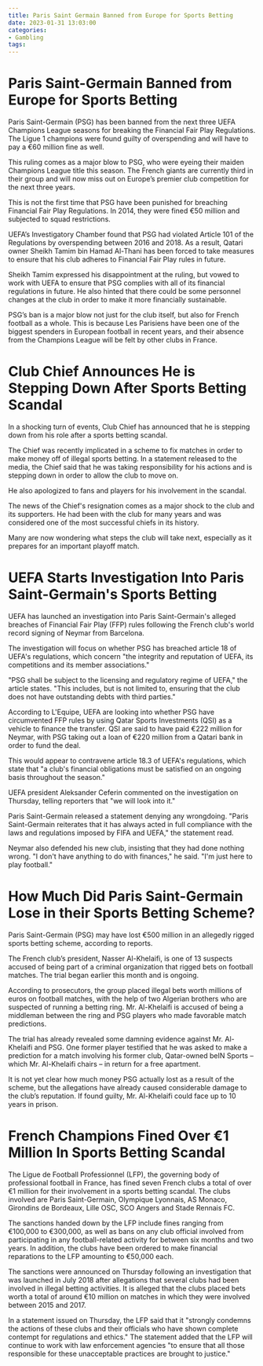```yaml
---
title: Paris Saint Germain Banned from Europe for Sports Betting
date: 2023-01-31 13:03:00
categories:
- Gambling
tags:
---
```



#  Paris Saint-Germain Banned from Europe for Sports Betting

Paris Saint-Germain (PSG) has been banned from the next three UEFA Champions League seasons for breaking the Financial Fair Play Regulations. The Ligue 1 champions were found guilty of overspending and will have to pay a €60 million fine as well.

This ruling comes as a major blow to PSG, who were eyeing their maiden Champions League title this season. The French giants are currently third in their group and will now miss out on Europe’s premier club competition for the next three years.

This is not the first time that PSG have been punished for breaching Financial Fair Play Regulations. In 2014, they were fined €50 million and subjected to squad restrictions.

UEFA’s Investigatory Chamber found that PSG had violated Article 101 of the Regulations by overspending between 2016 and 2018. As a result, Qatari owner Sheikh Tamim bin Hamad Al-Thani has been forced to take measures to ensure that his club adheres to Financial Fair Play rules in future.

Sheikh Tamim expressed his disappointment at the ruling, but vowed to work with UEFA to ensure that PSG complies with all of its financial regulations in future. He also hinted that there could be some personnel changes at the club in order to make it more financially sustainable.

PSG’s ban is a major blow not just for the club itself, but also for French football as a whole. This is because Les Parisiens have been one of the biggest spenders in European football in recent years, and their absence from the Champions League will be felt by other clubs in France.

#  Club Chief Announces He is Stepping Down After Sports Betting Scandal

In a shocking turn of events, Club Chief has announced that he is stepping down from his role after a sports betting scandal.

The Chief was recently implicated in a scheme to fix matches in order to make money off of illegal sports betting. In a statement released to the media, the Chief said that he was taking responsibility for his actions and is stepping down in order to allow the club to move on.

He also apologized to fans and players for his involvement in the scandal.

The news of the Chief's resignation comes as a major shock to the club and its supporters. He had been with the club for many years and was considered one of the most successful chiefs in its history.

Many are now wondering what steps the club will take next, especially as it prepares for an important playoff match.

#  UEFA Starts Investigation Into Paris Saint-Germain's Sports Betting

UEFA has launched an investigation into Paris Saint-Germain's alleged breaches of Financial Fair Play (FFP) rules following the French club's world record signing of Neymar from Barcelona.

The investigation will focus on whether PSG has breached article 18 of UEFA's regulations, which concern "the integrity and reputation of UEFA, its competitions and its member associations."

"PSG shall be subject to the licensing and regulatory regime of UEFA," the article states. "This includes, but is not limited to, ensuring that the club does not have outstanding debts with third parties."

According to L'Equipe, UEFA are looking into whether PSG have circumvented FFP rules by using Qatar Sports Investments (QSI) as a vehicle to finance the transfer. QSI are said to have paid €222 million for Neymar, with PSG taking out a loan of €220 million from a Qatari bank in order to fund the deal.

This would appear to contravene article 18.3 of UEFA's regulations, which state that "a club's financial obligations must be satisfied on an ongoing basis throughout the season."

UEFA president Aleksander Ceferin commented on the investigation on Thursday, telling reporters that "we will look into it."

Paris Saint-Germain released a statement denying any wrongdoing. "Paris Saint-Germain reiterates that it has always acted in full compliance with the laws and regulations imposed by FIFA and UEFA," the statement read.

Neymar also defended his new club, insisting that they had done nothing wrong. "I don't have anything to do with finances," he said. "I'm just here to play football."

#  How Much Did Paris Saint-Germain Lose in their Sports Betting Scheme?

Paris Saint-Germain (PSG) may have lost €500 million in an allegedly rigged sports betting scheme, according to reports.

The French club’s president, Nasser Al-Khelaifi, is one of 13 suspects accused of being part of a criminal organization that rigged bets on football matches. The trial began earlier this month and is ongoing.

According to prosecutors, the group placed illegal bets worth millions of euros on football matches, with the help of two Algerian brothers who are suspected of running a betting ring. Mr. Al-Khelaifi is accused of being a middleman between the ring and PSG players who made favorable match predictions.

The trial has already revealed some damning evidence against Mr. Al-Khelaifi and PSG. One former player testified that he was asked to make a prediction for a match involving his former club, Qatar-owned beIN Sports – which Mr. Al-Khelaifi chairs – in return for a free apartment.

It is not yet clear how much money PSG actually lost as a result of the scheme, but the allegations have already caused considerable damage to the club’s reputation. If found guilty, Mr. Al-Khelaifi could face up to 10 years in prison.

#  French Champions Fined Over €1 Million In Sports Betting Scandal

The Ligue de Football Professionnel (LFP), the governing body of professional football in France, has fined seven French clubs a total of over €1 million for their involvement in a sports betting scandal. The clubs involved are Paris Saint-Germain, Olympique Lyonnais, AS Monaco, Girondins de Bordeaux, Lille OSC, SCO Angers and Stade Rennais FC.

The sanctions handed down by the LFP include fines ranging from €100,000 to €300,000, as well as bans on any club official involved from participating in any football-related activity for between six months and two years. In addition, the clubs have been ordered to make financial reparations to the LFP amounting to €50,000 each.

The sanctions were announced on Thursday following an investigation that was launched in July 2018 after allegations that several clubs had been involved in illegal betting activities. It is alleged that the clubs placed bets worth a total of around €10 million on matches in which they were involved between 2015 and 2017.

In a statement issued on Thursday, the LFP said that it "strongly condemns the actions of these clubs and their officials who have shown complete contempt for regulations and ethics." The statement added that the LFP will continue to work with law enforcement agencies "to ensure that all those responsible for these unacceptable practices are brought to justice."
